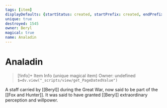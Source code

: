 ```yaml
---
tags: [item]
displayDefaults: {startStatus: created, startPrefix: created, endPrefix: destroyed, endStatus: destroyed }
unique: true
destroyed: 1545
owner: Beryl
magical: true
name: Analadin
---
```

# Analadin
>[!info]+ Item Info
>(unique magical item)
> Owner: undefined
>`$=dv.view("_scripts/view/get_PageDatedValue")`

A staff carried by [[Beryl]] during the Great War, now said to be part of the [[Fox and Hunter]]. It was said to have granted [[Beryl]] extraordinary perception and willpower.